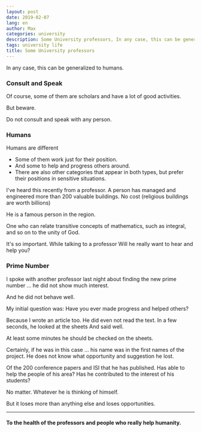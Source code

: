 ```yaml
---
layout: post
date: 2019-02-07
lang: en
author: Max
categories: university
description: Some University professors, In any case, this can be generalized to humans.
tags: university life
title: Some University professors
---
```


In any case, this can be generalized to humans.


### Consult and Speak

Of course, some of them are scholars and have a lot of good activities.

But beware.

Do not consult and speak with any person.

### Humans

Humans are different

  - Some of them work just for their position.
  - And some to help and progress others around.
  - There are also other categories that appear in both types, but prefer their positions in sensitive situations.

I've heard this recently from a professor.
A person has managed and engineered more than 200 valuable buildings.
No cost (religious buildings are worth billions)

He is a famous person in the region.

One who can relate transitive concepts of mathematics, such as integral, and so on to the unity of God.

It's so important.
While talking to a professor
Will he really want to hear and help you?

### Prime Number

I spoke with another professor last night about finding the new prime number ... he did not show much interest.

And he did not behave well.

My initial question was: Have you ever made progress and helped others?

Because I wrote an article too.
He did even not read the text.
In a few seconds, he looked at the sheets
And said well.

At least some minutes he should be checked on the sheets.

Certainly, if he was in this case ... his name was in the first names of the project.
He does not know what opportunity and suggestion he lost.



Of the 200 conference papers and ISI that he has published.
Has able to help the people of his area?
Has he contributed to the interest of his students?

No matter.
Whatever he is thinking of himself.


But it loses more than anything else and loses opportunities.



----------



#### To the health of the professors and people who really help humanity.
